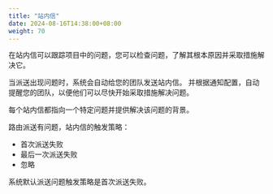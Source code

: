 ```yaml
---
title: "站内信"
date: 2024-08-16T14:38:00+08:00
weight: 70
---
```


在站内信可以跟踪项目中的问题，您可以检查问题，了解其根本原因并采取措施解决它。

当派送出现问题时，系统会自动给您的团队发送站内信。
并根据通知配置，自动提醒您的团队，以便他们可以尽快开始采取措施解决问题。

每个站内信都指向一个特定问题并提供解决该问题的背景。

路由派送有问题，站内信的触发策略：

* 首次派送失败
* 最后一次派送失败
* 忽略

系统默认派送问题触发策略是首次派送失败。
